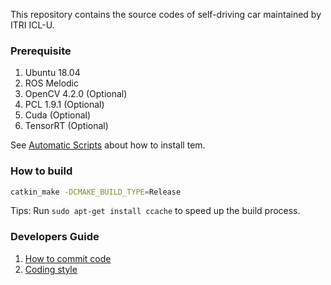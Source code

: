 This repository contains the source codes of self-driving car maintained by ITRI ICL-U.

### Prerequisite

1. Ubuntu 18.04
1. ROS Melodic
1. OpenCV 4.2.0 (Optional)
1. PCL 1.9.1 (Optional)
1. Cuda (Optional)
1. TensorRT (Optional)

See [Automatic Scripts](https://gitlab.itriadv.co/self_driving_bus/automatic_scripts)
about how to install tem.

### How to build

```sh
catkin_make -DCMAKE_BUILD_TYPE=Release
```

Tips: Run ```sudo apt-get install ccache``` to speed up the build process.

### Developers Guide

1. [How to commit code](docs/commit_code.md)
1. [Coding style](docs/coding_style.md)
